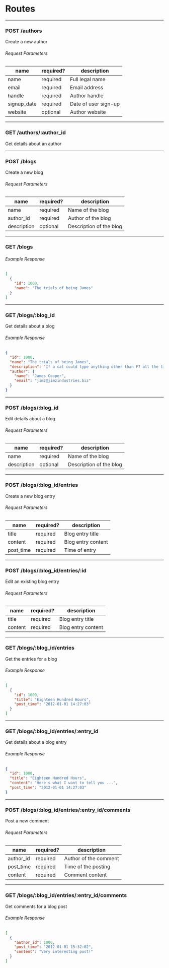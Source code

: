 # Routes

***

### POST /authors

Create a new author

###### Request Parameters

name | required? | description
-----|-----------|------------
name | required | Full legal name
email | required | Email address
handle | required | Author handle
signup_date | required | Date of user sign-up
website | optional | Author website

***

### GET /authors/:author_id

Get details about an author

***

### POST /blogs

Create a new blog

###### Request Parameters

name | required? | description
-----|-----------|------------
name | required | Name of the blog
author_id | required | Author of the blog
description | optional | Description of the blog

***

### GET /blogs

###### Example Response
```json
[
  {
    "id": 1000,
    "name": "The trials of being James"
  }
]
```

***

### GET /blogs/:blog_id

Get details about a blog

###### Example Response
```json
{
  "id": 1000,
  "name": "The trials of being James",
  "description": "If a cat could type anything other than F7 all the time...",
  "author": {
    "name": "James Cooper",
    "email": "jimz@jimzindustries.biz"
  }
}
```

***

### POST /blogs/:blog_id

Edit details about a blog

###### Request Parameters

name | required? | description
-----|-----------|------------
name | required | Name of the blog
description | optional | Description of the blog


***

### POST /blogs/:blog_id/entries

Create a new blog entry

###### Request Parameters

name | required? | description
-----|-----------|------------
title | required | Blog entry title
content | required | Blog entry content
post_time | required | Time of entry

***

### POST /blogs/:blog_id/entries/:id

Edit an existing blog entry

###### Request Parameters

name | required? | description
-----|-----------|------------
title | required | Blog entry title
content | required | Blog entry content

***

### GET /blogs/:blog_id/entries

Get the entries for a blog

###### Example Response
```json
[
  {
    "id": 1000,
    "title": "Eighteen Hundred Hours",
    "post_time": "2012-01-01 14:27:03"
  }
]
```

***

### GET /blogs/:blog_id/entries/:entry_id

Get details about a blog entry

###### Example Response
```json
{
  "id": 1000,
  "title": "Eighteen Hundred Hours",
  "content": "Here's what I want to tell you ...",
  "post_time": "2012-01-01 14:27:03"
}
```

***

### POST /blogs/:blog_id/entries/:entry_id/comments

Post a new comment

###### Request Parameters

name | required? | description
-----|-----------|------------
author_id | required | Author of the comment
post_time | required | Time of the posting
content | required | Comment content

***

### GET /blogs/:blog_id/entries/:entry_id/comments

Get comments for a blog post

###### Example Response
```json
[
  {
    "author_id": 1000,
    "post_time": "2012-01-01 15:32:02",
    "content": "Very interesting post!"
  }
]
```

